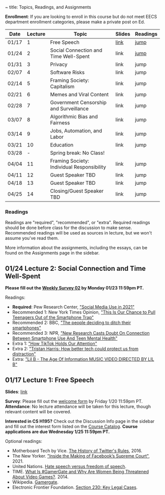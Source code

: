 ~ title: Topics, Readings, and Assignments

**Enrollment**: If you are looking to enroll in this course but do not meet EECS department enrollment categories, please make a private post on Ed.

| Date  | Lecture | Topic                                 | Slides | Readings |
|-------|-------- | --------------------------------------|--------| ----------- |
| 01/17 |  1 | Free Speech                                     | [link][l01_slides] | [jump][l01_anchor] |
| 01/24 |  2 | Social Connection and Time Well-Spent           | link | [jump][l02_anchor] |
| 01/31 |  3 | Privacy                                         | link | jump |
| 02/07 |  4 | Software Risks                                  | link | jump |
| 02/14 |  5 | Framing Society: Capitalism                     | link | jump |
| 02/21 |  6 | Memes and Viral Content                         | link | jump |
| 02/28 |  7 | Government Censorship and Surveillance          | link | jump |
| 03/07 |  8 | Algorithmic Bias and Fairness                   | link | jump |
| 03/14 |  9 | Jobs, Automation, and Labor                     | link | jump |
| 03/21 | 10 | Education                                       | link | jump |
| 03/28 |  - | Spring break: No Class!                         |      |      |
| 04/04 | 11 | Framing Society: Individual Responsibility      | link | jump |
| 04/11 | 12 | Guest Speaker TBD                               | link | jump |
| 04/18 | 13 | Guest Speaker TBD                               | link | jump |
| 04/25 | 14 | Closing/Guest Speaker TBD                       | link | jump |

### Readings
Readings are "required", "recommended", or "extra". Required readings should be
done before class for the discussion to make sense. Recommended readings will be
used as sources in lecture, but we won't assume you've read them.

More information about the assignments, including the essays, can be found on the Assignments page in the sidebar.

<!-- FOR STAFF: Previous lecture links are in lecture-links.md -->
## 01/24 Lecture 2: Social Connection and Time Well-Spent

**Please fill out the [Weekly Survey 02][l02_form] by Monday 01/23 11:59pm PT.**

Readings:

* **Required**: Pew Research Center, ["Social Media Use in 2021"](https://www.pewresearch.org/internet/2021/04/07/social-media-use-in-2021/)
* Recommended 1: New York Times Opinion, ["This Is Our Chance to Pull Teenagers Out of the Smartphone Trap"](https://www.nytimes.com/2021/07/31/opinion/smartphone-iphone-social-media-isolation.html)
* Recommended 2: BBC, ["The people deciding to ditch their smartphones"](https://www.bbc.com/news/business-60067032)
* Recommended 3: NPR, ["New Research Casts Doubt On Connection Between Smartphone Use And Teen Mental Health"](https://www.npr.org/2019/08/19/752529380/new-research-casts-doubt-on-connection-between-smartphone-use-and-teen-mental-he)
* Extra 1: ["How TikTok Holds Our Attention"](https://www.newyorker.com/magazine/2019/09/30/how-tiktok-holds-our-attention)
* Extra 2: ["Tristan Harris: How better tech could protect us from distraction"](https://www.ted.com/talks/tristan_harris_how_better_tech_could_protect_us_from_distraction/up-next)
* Extra: ["Lil B - The Age Of Information MUSIC VIDEO DIRECTED BY LIL B"](https://www.youtube.com/watch?v=corY-FZAZog)

[l02_form]: https://docs.google.com/forms/d/e/1FAIpQLSeG_KX6C8zXpvPlZGMO6hlaa4nCjTo-JCYhvTyIvVLQgQy6fQ/viewform?usp=sf_link

## 01/17 Lecture 1: Free Speech

<b>Slides</b>: [link][l01_slides]

**Survey**: Please fill out the [welcome form][welcome_form] by Friday 1/20 11:59pm PT.<br/>
**Attendance**: No lecture attendance will be taken for this lecture, though relevant content will be covered.

**Interested in CS H195?** Check out the Discussion Info page in the sidebar and fill out the interest form listed on the [Course Catalog](https://classes.berkeley.edu/content/2023-spring-compsci-h195-001-lec-001). **Course applications are due Wednesday 1/25 11:59pm PT.**

Optional readings:
- Motherboard Tech by Vice. [The History of Twitter's Rules](https://www.vice.com/en/article/z43xw3/the-history-of-twitters-rules), 2016.
- The New Yorker. ["Inside the Making of Facebook’s Supreme Court"](https://www.newyorker.com/tech/annals-of-technology/inside-the-making-of-facebooks-supreme-court), 2021.
- United Nations. [Hate speech versus freedom of speech](https://www.un.org/en/hate-speech/understanding-hate-speech/hate-speech-versus-freedom-of-speech).
- TIME. [What Is #GamerGate and Why Are Women Being Threatened About Video Games?](https://time.com/3510381/gamergate-faq/). 2014.
- Wikipedia. [Gamergate](https://en.wikipedia.org/wiki/Gamergate_(harassment_campaign)).
- Electronic Frontier Foundation. [Section 230: Key Legal Cases](https://www.eff.org/issues/cda230/legal).

[l01_slides]: https://docs.google.com/presentation/d/1bUwt_QM4ZSAIYGSUVnQMMGD0TYs-DgMHCXgEnOk7K3E/edit?usp=sharing
[welcome_form]: https://docs.google.com/forms/d/e/1FAIpQLScmLPmDYpyZxt9MIGeZbO7t3gB-BP4VJuAK8jzejXNvu-YUbw/viewform?usp=sf_link

[l01_anchor]: #01-17-lecture-1-free-speech
[l02_anchor]: #01-24-lecture-2-social-connection-and-time-well-spent
[l03_anchor]: #9-19-lecture-3-privacy
[l04_anchor]: #9-26-lecture-4-government-censorship-and-surveillance
[l05_anchor]: #10-03-lecture-5-memes
[l06_anchor]: #10-10-lecture-6-framing-society-and-identity
[l07_anchor]: #10-17-lecture-7-software-risks
[l08_anchor]: #10-24-lecture-8-algorithmic-bias-and-fairness
[l09_anchor]: #10-31-lecture-9-the-optimization-mindset-tech-policy-big-tech
[l10_anchor]: #11-7-lecture-10-christina-warren-twitter-ai-tools-q-amp-a
[l11_anchor]: #11-14-lecture-11-jobs-and-automation-and-labor
[l12_anchor]: #11-21-lecture-canceled-education
[l13_anchor]: #11-28-lecture-12-james-allworth

[free_slides]: https://docs.google.com/presentation/d/1iAga3n5ICEGQDPxLRcGb_yxtw90WBsmIpDfQv_MOAtQ/edit?usp=sharing
[social_slides]: https://docs.google.com/presentation/d/18fPSnXKIvo7AHh8Ga9h8ElzukqdaYhHUD-s_kZlfiYY/edit?usp=sharing
